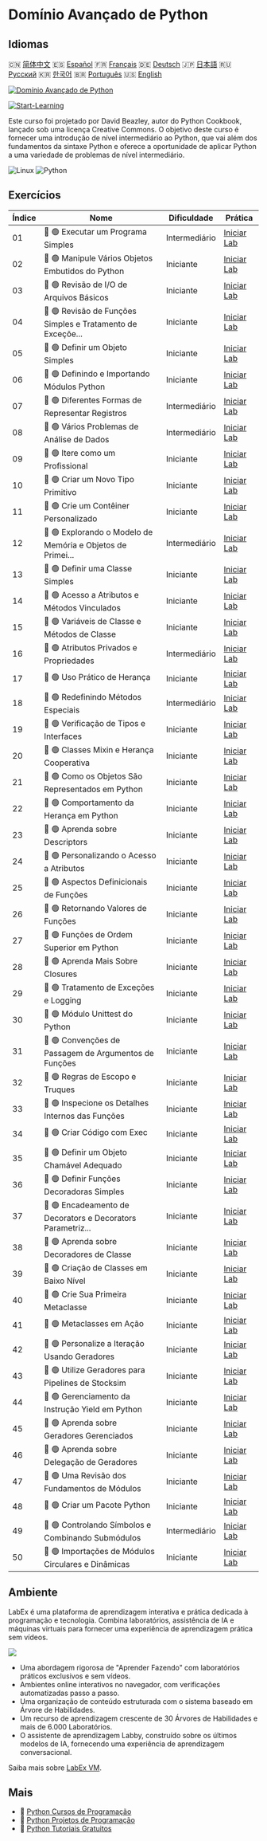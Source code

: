 # Domínio Avançado de Python

## Idiomas

🇨🇳 [简体中文](README_zh.md) 🇪🇸 [Español](README_es.md) 🇫🇷 [Français](README_fr.md) 🇩🇪 [Deutsch](README_de.md) 🇯🇵 [日本語](README_ja.md) 🇷🇺 [Русский](README_ru.md) 🇰🇷 [한국어](README_ko.md) 🇧🇷 [Português](README_pt.md) 🇺🇸 [English](README.md) 

[![Domínio Avançado de Python](https://cover-creator.labex.io/the-advanced-python-mastery.png?lang=pt)](https://labex.io/pt/courses/the-advanced-python-mastery)

[![Start-Learning](https://img.shields.io/badge/Start-Learning-whitesmoke?style=for-the-badge)](https://labex.io/pt/courses/the-advanced-python-mastery)

Este curso foi projetado por David Beazley, autor do Python Cookbook, lançado sob uma licença Creative Commons. O objetivo deste curso é fornecer uma introdução de nível intermediário ao Python, que vai além dos fundamentos da sintaxe Python e oferece a oportunidade de aplicar Python a uma variedade de problemas de nível intermediário.

![Linux](https://img.shields.io/badge/Linux-whitesmoke?style=for-the-badge&logo=linux)
![Python](https://img.shields.io/badge/Python-whitesmoke?style=for-the-badge&logo=python)


## Exercícios

|   Índice | Nome                                                        | Dificuldade   | Prática                                                                                                                                   |
|----------|-------------------------------------------------------------|---------------|-------------------------------------------------------------------------------------------------------------------------------------------|
|       01 | 📖 🟢 Executar um Programa Simples                          | Intermediário | <a target='_blank' href='https://labex.io/pt/tutorials/python-run-a-small-program-132390'>Iniciar Lab</a>                                 |
|       02 | 📖 🟢 Manipule Vários Objetos Embutidos do Python           | Iniciante     | <a target='_blank' href='https://labex.io/pt/tutorials/python-manipulate-various-built-in-python-objects-132391'>Iniciar Lab</a>          |
|       03 | 📖 🟢 Revisão de I/O de Arquivos Básicos                    | Iniciante     | <a target='_blank' href='https://labex.io/pt/tutorials/python-review-basic-file-i-o-132392'>Iniciar Lab</a>                               |
|       04 | 📖 🟢 Revisão de Funções Simples e Tratamento de Exceçõe... | Iniciante     | <a target='_blank' href='https://labex.io/pt/tutorials/python-review-simple-functions-exception-handling-132393'>Iniciar Lab</a>          |
|       05 | 📖 🟢 Definir um Objeto Simples                             | Iniciante     | <a target='_blank' href='https://labex.io/pt/tutorials/python-define-a-simple-object-132394'>Iniciar Lab</a>                              |
|       06 | 📖 🟢 Definindo e Importando Módulos Python                 | Iniciante     | <a target='_blank' href='https://labex.io/pt/tutorials/python-defining-and-importing-python-modules-132395'>Iniciar Lab</a>               |
|       07 | 📖 🟢 Diferentes Formas de Representar Registros            | Intermediário | <a target='_blank' href='https://labex.io/pt/tutorials/python-different-ways-of-representing-records-132428'>Iniciar Lab</a>              |
|       08 | 📖 🟢 Vários Problemas de Análise de Dados                  | Intermediário | <a target='_blank' href='https://labex.io/pt/tutorials/python-various-data-analysis-problems-132438'>Iniciar Lab</a>                      |
|       09 | 📖 🟢 Itere como um Profissional                            | Iniciante     | <a target='_blank' href='https://labex.io/pt/tutorials/python-iterate-like-a-pro-132442'>Iniciar Lab</a>                                  |
|       10 | 📖 🟢 Criar um Novo Tipo Primitivo                          | Iniciante     | <a target='_blank' href='https://labex.io/pt/tutorials/python-make-a-new-primitive-type-132443'>Iniciar Lab</a>                           |
|       11 | 📖 🟢 Crie um Contêiner Personalizado                       | Iniciante     | <a target='_blank' href='https://labex.io/pt/tutorials/python-make-a-custom-container-132444'>Iniciar Lab</a>                             |
|       12 | 📖 🟢 Explorando o Modelo de Memória e Objetos de Primei... | Intermediário | <a target='_blank' href='https://labex.io/pt/tutorials/python-exploring-python-s-first-class-objects-memory-model-132489'>Iniciar Lab</a> |
|       13 | 📖 🟢 Definir uma Classe Simples                            | Iniciante     | <a target='_blank' href='https://labex.io/pt/tutorials/python-define-a-simple-class-132490'>Iniciar Lab</a>                               |
|       14 | 📖 🟢 Acesso a Atributos e Métodos Vinculados               | Iniciante     | <a target='_blank' href='https://labex.io/pt/tutorials/python-attribute-access-and-bound-methods-132491'>Iniciar Lab</a>                  |
|       15 | 📖 🟢 Variáveis de Classe e Métodos de Classe               | Iniciante     | <a target='_blank' href='https://labex.io/pt/tutorials/python-class-variables-and-class-methods-132493'>Iniciar Lab</a>                   |
|       16 | 📖 🟢 Atributos Privados e Propriedades                     | Intermediário | <a target='_blank' href='https://labex.io/pt/tutorials/python-private-attributes-and-properties-132494'>Iniciar Lab</a>                   |
|       17 | 📖 🟢 Uso Prático de Herança                                | Iniciante     | <a target='_blank' href='https://labex.io/pt/tutorials/python-practical-use-of-inheritance-132495'>Iniciar Lab</a>                        |
|       18 | 📖 🟢 Redefinindo Métodos Especiais                         | Intermediário | <a target='_blank' href='https://labex.io/pt/tutorials/python-redefining-special-methods-132496'>Iniciar Lab</a>                          |
|       19 | 📖 🟢 Verificação de Tipos e Interfaces                     | Iniciante     | <a target='_blank' href='https://labex.io/pt/tutorials/python-type-checking-and-interfaces-132497'>Iniciar Lab</a>                        |
|       20 | 📖 🟢 Classes Mixin e Herança Cooperativa                   | Iniciante     | <a target='_blank' href='https://labex.io/pt/tutorials/python-mixin-classes-and-cooperative-inheritance-132498'>Iniciar Lab</a>           |
|       21 | 📖 🟢 Como os Objetos São Representados em Python           | Iniciante     | <a target='_blank' href='https://labex.io/pt/tutorials/python-how-objects-are-represented-132499'>Iniciar Lab</a>                         |
|       22 | 📖 🟢 Comportamento da Herança em Python                    | Iniciante     | <a target='_blank' href='https://labex.io/pt/tutorials/python-behavior-of-inheritance-132500'>Iniciar Lab</a>                             |
|       23 | 📖 🟢 Aprenda sobre Descriptors                             | Iniciante     | <a target='_blank' href='https://labex.io/pt/tutorials/python-learn-about-descriptors-132501'>Iniciar Lab</a>                             |
|       24 | 📖 🟢 Personalizando o Acesso a Atributos                   | Iniciante     | <a target='_blank' href='https://labex.io/pt/tutorials/python-customizing-attribute-access-132502'>Iniciar Lab</a>                        |
|       25 | 📖 🟢 Aspectos Definicionais de Funções                     | Iniciante     | <a target='_blank' href='https://labex.io/pt/tutorials/python-definitional-aspects-of-functions-132503'>Iniciar Lab</a>                   |
|       26 | 📖 🟢 Retornando Valores de Funções                         | Iniciante     | <a target='_blank' href='https://labex.io/pt/tutorials/python-returning-values-from-functions-132504'>Iniciar Lab</a>                     |
|       27 | 📖 🟢 Funções de Ordem Superior em Python                   | Iniciante     | <a target='_blank' href='https://labex.io/pt/tutorials/python-python-s-higher-functions-132505'>Iniciar Lab</a>                           |
|       28 | 📖 🟢 Aprenda Mais Sobre Closures                           | Iniciante     | <a target='_blank' href='https://labex.io/pt/tutorials/python-learn-more-about-closures-132506'>Iniciar Lab</a>                           |
|       29 | 📖 🟢 Tratamento de Exceções e Logging                      | Iniciante     | <a target='_blank' href='https://labex.io/pt/tutorials/python-exception-handling-and-logging-132507'>Iniciar Lab</a>                      |
|       30 | 📖 🟢 Módulo Unittest do Python                             | Iniciante     | <a target='_blank' href='https://labex.io/pt/tutorials/python-python-unittest-module-132508'>Iniciar Lab</a>                              |
|       31 | 📖 🟢 Convenções de Passagem de Argumentos de Funções       | Iniciante     | <a target='_blank' href='https://labex.io/pt/tutorials/python-function-argument-passing-conventions-132509'>Iniciar Lab</a>               |
|       32 | 📖 🟢 Regras de Escopo e Truques                            | Iniciante     | <a target='_blank' href='https://labex.io/pt/tutorials/python-scoping-rules-and-tricks-132510'>Iniciar Lab</a>                            |
|       33 | 📖 🟢 Inspecione os Detalhes Internos das Funções           | Iniciante     | <a target='_blank' href='https://labex.io/pt/tutorials/python-inspect-the-internals-of-functions-132511'>Iniciar Lab</a>                  |
|       34 | 📖 🟢 Criar Código com Exec                                 | Iniciante     | <a target='_blank' href='https://labex.io/pt/tutorials/python-create-code-with-exec-132512'>Iniciar Lab</a>                               |
|       35 | 📖 🟢 Definir um Objeto Chamável Adequado                   | Iniciante     | <a target='_blank' href='https://labex.io/pt/tutorials/python-define-a-proper-callable-object-132513'>Iniciar Lab</a>                     |
|       36 | 📖 🟢 Definir Funções Decoradoras Simples                   | Iniciante     | <a target='_blank' href='https://labex.io/pt/tutorials/python-define-a-simple-decorator-functions-132514'>Iniciar Lab</a>                 |
|       37 | 📖 🟢 Encadeamento de Decorators e Decorators Parametriz... | Iniciante     | <a target='_blank' href='https://labex.io/pt/tutorials/python-decorator-chaining-and-parameterized-decorators-132515'>Iniciar Lab</a>     |
|       38 | 📖 🟢 Aprenda sobre Decoradores de Classe                   | Iniciante     | <a target='_blank' href='https://labex.io/pt/tutorials/python-learn-about-class-decorators-132516'>Iniciar Lab</a>                        |
|       39 | 📖 🟢 Criação de Classes em Baixo Nível                     | Iniciante     | <a target='_blank' href='https://labex.io/pt/tutorials/python-low-level-of-class-creation-132517'>Iniciar Lab</a>                         |
|       40 | 📖 🟢 Crie Sua Primeira Metaclasse                          | Iniciante     | <a target='_blank' href='https://labex.io/pt/tutorials/python-create-your-first-metaclass-132519'>Iniciar Lab</a>                         |
|       41 | 📖 🟢 Metaclasses em Ação                                   | Iniciante     | <a target='_blank' href='https://labex.io/pt/tutorials/python-metaclasses-in-action-132521'>Iniciar Lab</a>                               |
|       42 | 📖 🟢 Personalize a Iteração Usando Geradores               | Iniciante     | <a target='_blank' href='https://labex.io/pt/tutorials/python-customize-iteration-using-generators-132522'>Iniciar Lab</a>                |
|       43 | 📖 🟢 Utilize Geradores para Pipelines de Stocksim          | Iniciante     | <a target='_blank' href='https://labex.io/pt/tutorials/python-utilize-generators-for-stocksim-pipelines-132523'>Iniciar Lab</a>           |
|       44 | 📖 🟢 Gerenciamento da Instrução Yield em Python            | Iniciante     | <a target='_blank' href='https://labex.io/pt/tutorials/python-yield-statement-management-in-python-132525'>Iniciar Lab</a>                |
|       45 | 📖 🟢 Aprenda sobre Geradores Gerenciados                   | Iniciante     | <a target='_blank' href='https://labex.io/pt/tutorials/python-learn-about-managed-generators-132526'>Iniciar Lab</a>                      |
|       46 | 📖 🟢 Aprenda sobre Delegação de Geradores                  | Iniciante     | <a target='_blank' href='https://labex.io/pt/tutorials/python-learn-about-delegating-generators-132527'>Iniciar Lab</a>                   |
|       47 | 📖 🟢 Uma Revisão dos Fundamentos de Módulos                | Iniciante     | <a target='_blank' href='https://labex.io/pt/tutorials/python-a-review-of-module-basics-132528'>Iniciar Lab</a>                           |
|       48 | 📖 🟢 Criar um Pacote Python                                | Iniciante     | <a target='_blank' href='https://labex.io/pt/tutorials/python-create-a-python-package-132529'>Iniciar Lab</a>                             |
|       49 | 📖 🟢 Controlando Símbolos e Combinando Submódulos          | Intermediário | <a target='_blank' href='https://labex.io/pt/tutorials/python-controlling-symbols-and-combining-submodules-132530'>Iniciar Lab</a>        |
|       50 | 📖 🟢 Importações de Módulos Circulares e Dinâmicas         | Iniciante     | <a target='_blank' href='https://labex.io/pt/tutorials/python-circular-and-dynamic-module-imports-132531'>Iniciar Lab</a>                 |

## Ambiente

LabEx é uma plataforma de aprendizagem interativa e prática dedicada à programação e tecnologia. Combina laboratórios, assistência de IA e máquinas virtuais para fornecer uma experiência de aprendizagem prática sem vídeos.

![](https://tutorial-screenshot.getvm.io/images/vm-1725247253.png)

- Uma abordagem rigorosa de "Aprender Fazendo" com laboratórios práticos exclusivos e sem vídeos.
- Ambientes online interativos no navegador, com verificações automatizadas passo a passo.
- Uma organização de conteúdo estruturada com o sistema baseado em Árvore de Habilidades.
- Um recurso de aprendizagem crescente de 30 Árvores de Habilidades e mais de 6.000 Laboratórios.
- O assistente de aprendizagem Labby, construído sobre os últimos modelos de IA, fornecendo uma experiência de aprendizagem conversacional.

Saiba mais sobre [LabEx VM](https://support.labex.io/using-labex/virtual-machine).

## Mais

- 🔗 [Python Cursos de Programação](https://github.com/labex-labs/awesome-programming-courses)
- 🔗 [Python Projetos de Programação](https://github.com/labex-labs/awesome-programming-projects)
- 🔗 [Python Tutoriais Gratuitos](https://github.com/labex-labs/python-free-tutorials)

